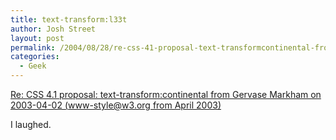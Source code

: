 ```yaml
---
title: text-transform:l33t
author: Josh Street
layout: post
permalink: /2004/08/28/re-css-41-proposal-text-transformcontinental-from-gervase-markham-on-2003-04-02-www-stylew3org-from-april-2003/
categories:
  - Geek
---
```

[Re: CSS 4.1 proposal: text-transform:continental from Gervase Markham on 2003-04-02 (www-style@w3.org from April 2003)][1]

I laughed.

 [1]: http://lists.w3.org/Archives/Public/www-style/2003Apr/0017.html